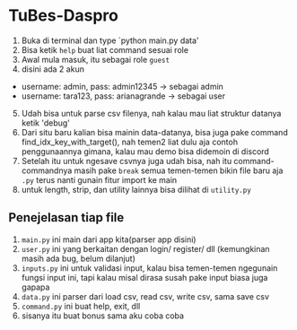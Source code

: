# TuBes-Daspro

1. Buka di terminal dan type `python main.py data'
2. Bisa ketik `help` buat liat command sesuai role
3. Awal mula masuk, itu sebagai role `guest`
4. disini ada 2 akun
- username: admin, pass: admin12345 -> sebagai admin
- username: tara123, pass: arianagrande -> sebagai user
5. Udah bisa untuk parse csv filenya, nah kalau mau liat struktur datanya ketik 'debug'
6. Dari situ baru kalian bisa mainin data-datanya, bisa juga pake command find_idx_key_with_target(), nah temen2 liat dulu aja contoh penggunaannya gimana, kalau mau demo bisa didemoin di discord
7. Setelah itu untuk ngesave csvnya juga udah bisa, nah itu command-commandnya masih pake `break` semua temen-temen bikin file baru aja `.py` terus nanti gunain fitur import ke main
8. untuk length, strip, dan utility lainnya bisa dilihat di `utility.py`

## Penejelasan tiap file
1. `main.py` ini main dari app kita(parser app disini)
2. `user.py` ini yang berkaitan dengan login/ register/ dll (kemungkinan masih ada bug, belum dilanjut)
3. `inputs.py` ini untuk validasi input, kalau bisa temen-temen ngegunain fungsi input ini, tapi kalau misal dirasa susah pake input biasa juga gapapa
4. `data.py` ini parser dari load csv, read csv, write csv, sama save csv
5. `command.py` ini buat help, exit, dll
6. sisanya itu buat bonus sama aku coba coba
